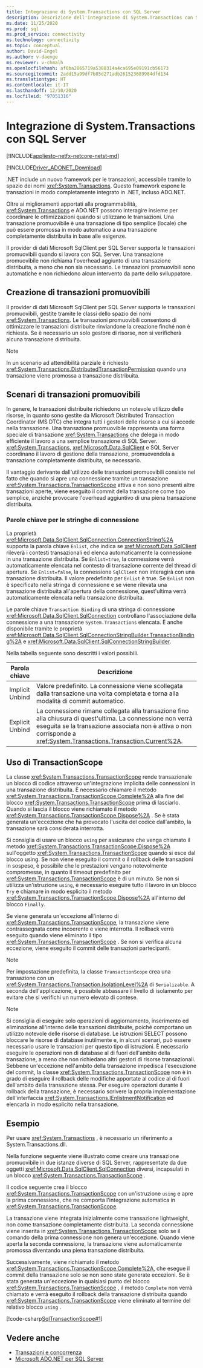 ```yaml
---
title: Integrazione di System.Transactions con SQL Server
description: Descrizione dell'integrazione di System.Transactions con SQL Server per l'utilizzo di transazioni distribuite.
ms.date: 11/25/2020
ms.prod: sql
ms.prod_service: connectivity
ms.technology: connectivity
ms.topic: conceptual
author: David-Engel
ms.author: v-daenge
ms.reviewer: v-chmalh
ms.openlocfilehash: af0ba2865719a5388314a4ca695e09191cb56173
ms.sourcegitcommit: 2add15a99df7b85d271adb261523689984dfd134
ms.translationtype: HT
ms.contentlocale: it-IT
ms.lasthandoff: 12/10/2020
ms.locfileid: "97051316"
---
```

# <a name="systemtransactions-integration-with-sql-server"></a>Integrazione di System.Transactions con SQL Server

[!INCLUDE[appliesto-netfx-netcore-netst-md](../../includes/appliesto-netfx-netcore-netst-md.md)]

[!INCLUDE[Driver_ADONET_Download](../../includes/driver_adonet_download.md)]

.NET include un nuovo framework per le transazioni, accessibile tramite lo spazio dei nomi <xref:System.Transactions>. Questo framework espone le transazioni in modo completamente integrato in .NET, incluso ADO.NET.  
  
Oltre ai miglioramenti apportati alla programmabilità, <xref:System.Transactions> e ADO.NET possono interagire insieme per coordinare le ottimizzazioni quando si utilizzano le transazioni. Una transazione promuovibile è una transazione di tipo semplice (locale) che può essere promossa in modo automatico a una transazione completamente distribuita in base alle esigenze.

Il provider di dati Microsoft SqlClient per SQL Server supporta le transazioni promuovibili quando si lavora con SQL Server. Una transazione promuovibile non richiama l'overhead aggiunto di una transazione distribuita, a meno che non sia necessario. Le transazioni promuovibili sono automatiche e non richiedono alcun intervento da parte dello sviluppatore.

## <a name="creating-promotable-transactions"></a>Creazione di transazioni promuovibili

Il provider di dati Microsoft SqlClient per SQL Server supporta le transazioni promuovibili, gestite tramite le classi dello spazio dei nomi <xref:System.Transactions>. Le transazioni promuovibili consentono di ottimizzare le transazioni distribuite rinviandone la creazione finché non è richiesta. Se è necessario un solo gestore di risorse, non si verificherà alcuna transazione distribuita.

> [!NOTE]
> In un scenario ad attendibilità parziale è richiesto <xref:System.Transactions.DistributedTransactionPermission> quando una transazione viene promossa a transazione distribuita.

## <a name="promotable-transaction-scenarios"></a>Scenari di transazioni promuovibili

In genere, le transazioni distribuite richiedono un notevole utilizzo delle risorse, in quanto sono gestite da Microsoft Distributed Transaction Coordinator (MS DTC) che integra tutti i gestori delle risorse a cui si accede nella transazione. Una transazione promuovibile rappresenta una forma speciale di transazione <xref:System.Transactions> che delega in modo efficiente il lavoro a una semplice transazione di SQL Server. <xref:System.Transactions>, <xref:Microsoft.Data.SqlClient> e SQL Server coordinano il lavoro di gestione della transazione, promuovendola a transazione completamente distribuita, se necessario.

Il vantaggio derivante dall'utilizzo delle transazioni promuovibili consiste nel fatto che quando si apre una connessione tramite un transazione <xref:System.Transactions.TransactionScope> attiva e non sono presenti altre transazioni aperte, viene eseguito il commit della transazione come tipo semplice, anziché provocare l'overhead aggiuntivo di una piena transazione distribuita.

### <a name="connection-string-keywords"></a>Parole chiave per le stringhe di connessione

La proprietà <xref:Microsoft.Data.SqlClient.SqlConnection.ConnectionString%2A> supporta la parola chiave `Enlist`, che indica se <xref:Microsoft.Data.SqlClient> rileverà i contesti transazionali ed elenca automaticamente la connessione in una transazione distribuita. Se `Enlist=true`, la connessione verrà automaticamente elencata nel contesto di transazione corrente del thread di apertura. Se `Enlist=false`, la connessione `SqlClient` non interagirà con una transazione distribuita. Il valore predefinito per `Enlist` è true. Se `Enlist` non è specificato nella stringa di connessione e se viene rilevata una transazione distribuita all'apertura della connessione, quest'ultima verrà automaticamente elencata nella transazione distribuita.

Le parole chiave `Transaction Binding` di una stringa di connessione <xref:Microsoft.Data.SqlClient.SqlConnection> controllano l'associazione della connessione a una transazione `System.Transactions` elencata. È anche disponibile tramite le proprietà <xref:Microsoft.Data.SqlClient.SqlConnectionStringBuilder.TransactionBinding%2A> e <xref:Microsoft.Data.SqlClient.SqlConnectionStringBuilder>.

Nella tabella seguente sono descritti i valori possibili.
  
|Parola chiave|Descrizione|  
|-------------|-----------------|  
|Implicit Unbind|Valore predefinito. La connessione viene scollegata dalla transazione una volta completata e torna alla modalità di commit automatico.|
|Explicit Unbind|La connessione rimane collegata alla transazione fino alla chiusura di quest'ultima. La connessione non verrà eseguita se la transazione associata non è attiva o non corrisponde a <xref:System.Transactions.Transaction.Current%2A>.|

## <a name="using-transactionscope"></a>Uso di TransactionScope

La classe <xref:System.Transactions.TransactionScope> rende transazionale un blocco di codice attraverso un'integrazione implicita delle connessioni in una transazione distribuita. È necessario chiamare il metodo <xref:System.Transactions.TransactionScope.Complete%2A> alla fine del blocco <xref:System.Transactions.TransactionScope> prima di lasciarlo. Quando si lascia il blocco viene richiamato il metodo <xref:System.Transactions.TransactionScope.Dispose%2A> . Se è stata generata un'eccezione che ha provocato l'uscita del codice dall'ambito, la transazione sarà considerata interrotta.

Si consiglia di usare un blocco `using` per assicurare che venga chiamato il metodo <xref:System.Transactions.TransactionScope.Dispose%2A> sull'oggetto <xref:System.Transactions.TransactionScope> quando si esce dal blocco using. Se non viene eseguito il commit o il rollback delle transazioni in sospeso, è possibile che le prestazioni vengano notevolmente compromesse, in quanto il timeout predefinito per <xref:System.Transactions.TransactionScope> è di un minuto. Se non si utilizza un'istruzione `using`, è necessario eseguire tutto il lavoro in un blocco `Try` e chiamare in modo esplicito il metodo <xref:System.Transactions.TransactionScope.Dispose%2A> all'interno del blocco `Finally`.

Se viene generata un'eccezione all'interno di <xref:System.Transactions.TransactionScope>, la transazione viene contrassegnata come incoerente e viene interrotta. Il rollback verrà eseguito quando viene eliminato il tipo <xref:System.Transactions.TransactionScope> . Se non si verifica alcuna eccezione, viene eseguito il commit delle transazioni partecipanti.

> [!NOTE]
> Per impostazione predefinita, la classe `TransactionScope` crea una transazione con un <xref:System.Transactions.Transaction.IsolationLevel%2A> di `Serializable`. A seconda dell'applicazione, è possibile abbassare il livello di isolamento per evitare che si verifichi un numero elevato di contese.

> [!NOTE]
> Si consiglia di eseguire solo operazioni di aggiornamento, inserimento ed eliminazione all'interno delle transazioni distribuite, poiché comportano un utilizzo notevole delle risorse di database. Le istruzioni SELECT possono bloccare le risorse di database inutilmente e, in alcuni scenari, può essere necessario usare le transazioni per questo tipo di istruzioni. È necessario eseguire le operazioni non di database al di fuori dell'ambito della transazione, a meno che non richiedano altri gestori di risorse transazionali.
Sebbene un'eccezione nell'ambito della transazione impedisca l'esecuzione del commit, la classe <xref:System.Transactions.TransactionScope> non è in grado di eseguire il rollback delle modifiche apportate al codice al di fuori dell'ambito della transazione stessa. Per eseguire operazioni durante il rollback della transazione, è necessario scrivere la propria implementazione dell'interfaccia <xref:System.Transactions.IEnlistmentNotification> ed elencarla in modo esplicito nella transazione.

## <a name="example"></a>Esempio

Per usare <xref:System.Transactions> , è necessario un riferimento a System.Transactions.dll.

Nella funzione seguente viene illustrato come creare una transazione promuovibile in due istanze diverse di SQL Server, rappresentate da due oggetti <xref:Microsoft.Data.SqlClient.SqlConnection> diversi, incapsulati in un blocco <xref:System.Transactions.TransactionScope> .

Il codice seguente crea il blocco <xref:System.Transactions.TransactionScope> con un'istruzione `using` e apre la prima connessione, che ne comporta l'integrazione automatica in <xref:System.Transactions.TransactionScope>.

La transazione viene integrata inizialmente come transazione lightweight, non come transazione completamente distribuita. La seconda connessione viene inserita in <xref:System.Transactions.TransactionScope> solo se il comando della prima connessione non genera un'eccezione. Quando viene aperta la seconda connessione, la transazione viene automaticamente promossa diventando una piena transazione distribuita.

Successivamente, viene richiamato il metodo <xref:System.Transactions.TransactionScope.Complete%2A>, che esegue il commit della transazione solo se non sono state generate eccezioni. Se è stata generata un'eccezione in qualsiasi punto del blocco <xref:System.Transactions.TransactionScope> , il metodo `Complete` non verrà chiamato e verrà eseguito il rollback della transazione distribuita quando <xref:System.Transactions.TransactionScope> viene eliminato al termine del relativo blocco `using` .

[!code-csharp[SqlTransactionScope#1](~/../sqlclient/doc/samples/SqlTransactionScope.cs#1)]

## <a name="see-also"></a>Vedere anche

- [Transazioni e concorrenza](transactions-and-concurrency.md)
- [Microsoft ADO.NET per SQL Server](microsoft-ado-net-sql-server.md)

